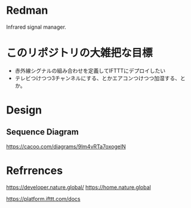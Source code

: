 # Redman
Infrared signal manager.

# このリポジトリの大雑把な目標
 * 赤外線シグナルの組み合わせを定義してIFTTTにデプロイしたい
 * テレビつけつつ3チャンネルにする、とかエアコンつけつつ加湿する、とか。

# Design
## Sequence Diagram
https://cacoo.com/diagrams/9lm4vRTa7oxogelN

# Refrrences
https://developer.nature.global/
https://home.nature.global

https://platform.ifttt.com/docs
